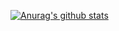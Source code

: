 

[![Anurag's github stats](https://github-readme-stats.vercel.app/api?username=andrewkezy)](https://github.com/anuraghazra/github-readme-stats)
